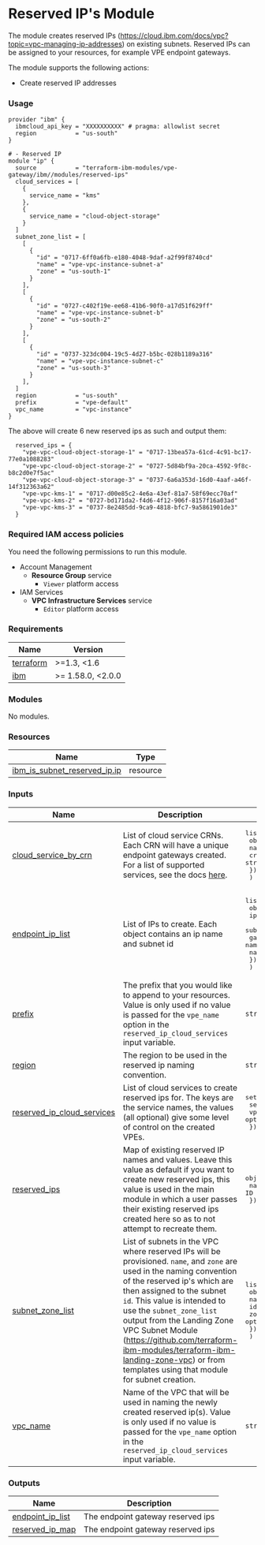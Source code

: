 # Reserved IP's Module

The module creates reserved IPs (https://cloud.ibm.com/docs/vpc?topic=vpc-managing-ip-addresses) on existing subnets. Reserved IPs can be assigned to your resources, for example VPE endpoint gateways.

The module supports the following actions:
- Create reserved IP addresses

### Usage

```hcl
provider "ibm" {
  ibmcloud_api_key = "XXXXXXXXXX" # pragma: allowlist secret
  region           = "us-south"
}

# - Reserved IP
module "ip" {
  source           = "terraform-ibm-modules/vpe-gateway/ibm//modules/reserved-ips"
  cloud_services = [
    {
      service_name = "kms"
    },
    {
      service_name = "cloud-object-storage"
    }
  ]
  subnet_zone_list = [
    [
      {
        "id" = "0717-6ff0a6fb-e180-4048-9daf-a2f99f8740cd"
        "name" = "vpe-vpc-instance-subnet-a"
        "zone" = "us-south-1"
      }
    ],
    [
      {
        "id" = "0727-c402f19e-ee68-41b6-90f0-a17d51f629ff"
        "name" = "vpe-vpc-instance-subnet-b"
        "zone" = "us-south-2"
      }
    ],
    [
      {
        "id" = "0737-323dc004-19c5-4d27-b5bc-028b1189a316"
        "name" = "vpe-vpc-instance-subnet-c"
        "zone" = "us-south-3"
      }
    ],
  ]
  region           = "us-south"
  prefix           = "vpe-default"
  vpc_name         = "vpc-instance"
}
```

The above will create 6 new reserved ips as such and output them:
```
  reserved_ips = {
    "vpe-vpc-cloud-object-storage-1" = "0717-13bea57a-61cd-4c91-bc17-77e0a1088283"
    "vpe-vpc-cloud-object-storage-2" = "0727-5d84bf9a-20ca-4592-9f8c-b8c2d0e7f5ac"
    "vpe-vpc-cloud-object-storage-3" = "0737-6a6a353d-16d0-4aaf-a46f-14f312363a62"
    "vpe-vpc-kms-1" = "0717-d00e85c2-4e6a-43ef-81a7-58f69ecc70af"
    "vpe-vpc-kms-2" = "0727-bd171da2-f4d6-4f12-906f-8157f16a03ad"
    "vpe-vpc-kms-3" = "0737-8e2485dd-9ca9-4818-bfc7-9a5861901de3"
  }
```

### Required IAM access policies
You need the following permissions to run this module.

- Account Management
    - **Resource Group** service
        - `Viewer` platform access
- IAM Services
    - **VPC Infrastructure Services** service
        - `Editor` platform access

<!-- BEGINNING OF PRE-COMMIT-TERRAFORM DOCS HOOK -->
### Requirements

| Name | Version |
|------|---------|
| <a name="requirement_terraform"></a> [terraform](#requirement\_terraform) | >=1.3, <1.6 |
| <a name="requirement_ibm"></a> [ibm](#requirement\_ibm) | >= 1.58.0, <2.0.0 |

### Modules

No modules.

### Resources

| Name | Type |
|------|------|
| [ibm_is_subnet_reserved_ip.ip](https://registry.terraform.io/providers/IBM-Cloud/ibm/latest/docs/resources/is_subnet_reserved_ip) | resource |

### Inputs

| Name | Description | Type | Default | Required |
|------|-------------|------|---------|:--------:|
| <a name="input_cloud_service_by_crn"></a> [cloud\_service\_by\_crn](#input\_cloud\_service\_by\_crn) | List of cloud service CRNs. Each CRN will have a unique endpoint gateways created. For a list of supported services, see the docs [here](https://cloud.ibm.com/docs/vpc?topic=vpc-vpe-supported-services). | <pre>list(<br>    object({<br>      name = string # service name<br>      crn  = string # service crn<br>    })<br>  )</pre> | `[]` | no |
| <a name="input_endpoint_ip_list"></a> [endpoint\_ip\_list](#input\_endpoint\_ip\_list) | List of IPs to create. Each object contains an ip name and subnet id | <pre>list(<br>    object({<br>      ip_name      = string # reserved ip name<br>      subnet_id    = string # subnet id<br>      gateway_name = string # gateway name<br>      name         = string # ip name<br>    })<br>  )</pre> | `[]` | no |
| <a name="input_prefix"></a> [prefix](#input\_prefix) | The prefix that you would like to append to your resources. Value is only used if no value is passed for the `vpe_name` option in the `reserved_ip_cloud_services` input variable. | `string` | `"vpe"` | no |
| <a name="input_region"></a> [region](#input\_region) | The region to be used in the reserved ip naming convention. | `string` | `"us-south"` | no |
| <a name="input_reserved_ip_cloud_services"></a> [reserved\_ip\_cloud\_services](#input\_reserved\_ip\_cloud\_services) | List of cloud services to create reserved ips for. The keys are the service names, the values (all optional) give some level of control on the created VPEs. | <pre>set(object({<br>    service_name = string<br>    vpe_name     = optional(string),<br>  }))</pre> | `[]` | no |
| <a name="input_reserved_ips"></a> [reserved\_ips](#input\_reserved\_ips) | Map of existing reserved IP names and values. Leave this value as default if you want to create new reserved ips, this value is used in the main module in which a user passes their existing reserved ips created here so as to not attempt to recreate them. | <pre>object({<br>    name = optional(string) # endpoint gateway IP ID<br>  })</pre> | `{}` | no |
| <a name="input_subnet_zone_list"></a> [subnet\_zone\_list](#input\_subnet\_zone\_list) | List of subnets in the VPC where reserved IPs will be provisioned. `name`, and `zone` are used in the naming convention of the reserved ip's which are then assigned to the subnet `id`. This value is intended to use the `subnet_zone_list` output from the Landing Zone VPC Subnet Module (https://github.com/terraform-ibm-modules/terraform-ibm-landing-zone-vpc) or from templates using that module for subnet creation. | <pre>list(<br>    object({<br>      name = string<br>      id   = string<br>      zone = optional(string)<br>    })<br>  )</pre> | `[]` | no |
| <a name="input_vpc_name"></a> [vpc\_name](#input\_vpc\_name) | Name of the VPC that will be used in naming the newly created reserved ip(s). Value is only used if no value is passed for the `vpe_name` option in the `reserved_ip_cloud_services` input variable. | `string` | `"vpc"` | no |

### Outputs

| Name | Description |
|------|-------------|
| <a name="output_endpoint_ip_list"></a> [endpoint\_ip\_list](#output\_endpoint\_ip\_list) | The endpoint gateway reserved ips |
| <a name="output_reserved_ip_map"></a> [reserved\_ip\_map](#output\_reserved\_ip\_map) | The endpoint gateway reserved ips |
<!-- END OF PRE-COMMIT-TERRAFORM DOCS HOOK -->
